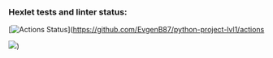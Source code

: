 ### Hexlet tests and linter status:
[![Actions Status](https://github.com/EvgenB87/python-project-lvl1/workflows/hexlet-check/badge.svg)](https://github.com/EvgenB87/python-project-lvl1/actions


<a href="https://codeclimate.com/github/codeclimate/codeclimate/maintainability"><img src="https://api.codeclimate.com/v1/badges/a99a88d28ad37a79dbf6/maintainability" /></a>)
